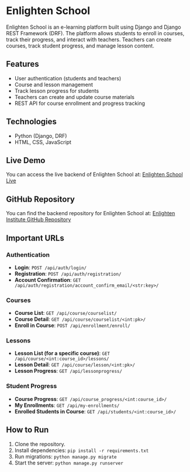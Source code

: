 # Enlighten School

Enlighten School is an e-learning platform built using Django and Django REST Framework (DRF). The platform allows students to enroll in courses, track their progress, and interact with teachers. Teachers can create courses, track student progress, and manage lesson content.

## Features
- User authentication (students and teachers)
- Course and lesson management
- Track lesson progress for students
- Teachers can create and update course materials
- REST API for course enrollment and progress tracking

## Technologies
- Python (Django, DRF)
- HTML, CSS, JavaScript

## Live Demo
You can access the live backend of Enlighten School at: [Enlighten School Live](http://127.0.0.1:8000/)

## GitHub Repository
You can find the backend repository for Enlighten School at: [Enlighten Institute GitHub Repository](https://github.com/tawhid2001/enlighten-institute-deployment)

## Important URLs

### Authentication
- **Login**: `POST /api/auth/login/`
- **Registration**: `POST /api/auth/registration/`
- **Account Confirmation**: `GET /api/auth/registration/account_confirm_email/<str:key>/`

### Courses
- **Course List**: `GET /api/course/courselist/`
- **Course Detail**: `GET /api/course/courselist/<int:pk>/`
- **Enroll in Course**: `POST /api/enrollment/enroll/`

### Lessons
- **Lesson List (for a specific course)**: `GET /api/course/<int:course_id>/lessons/`
- **Lesson Detail**: `GET /api/course/lesson/<int:pk>/`
- **Lesson Progress**: `GET /api/lessonprogress/`

### Student Progress
- **Course Progress**: `GET /api/course_progress/<int:course_id>/`
- **My Enrollments**: `GET /api/my-enrollments/`
- **Enrolled Students in Course**: `GET /api/students/<int:course_id>/`

## How to Run
1. Clone the repository.
2. Install dependencies: `pip install -r requirements.txt`
3. Run migrations: `python manage.py migrate`
4. Start the server: `python manage.py runserver`
